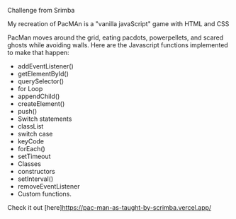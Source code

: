 Challenge from Srimba

My recreation of PacMAn is a "vanilla javaScript" game with HTML and CSS


 PacMan moves around the grid, eating pacdots, powerpellets, and scared ghosts while avoiding walls. Here are the Javascript functions implemented to make that happen:
* addEventListener()
* getElementById()
* querySelector()
* for Loop
* appendChild()
* createElement()
* push()
* Switch statements
* classList
* switch case
* keyCode
* forEach()
* setTimeout
* Classes
* constructors
* setInterval()
* removeEventListener
* Custom functions.

Check it out [here]https://pac-man-as-taught-by-scrimba.vercel.app/
